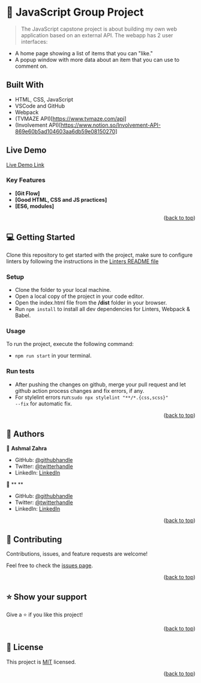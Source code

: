 
<!-- PROJECT DESCRIPTION -->

# 📖 JavaScript Group Project <a name="about-project"></a>

> The JavaScript capstone project is about building my own web application based on an external API. The      webapp has 2 user interfaces: 
 - A home page showing a list of items that you can "like."
 - A popup window with more data about an item that you can use to comment on.

## Built With

- HTML, CSS, JavaScript
- VSCode and GitHub
- Webpack
- (TVMAZE API)[https://www.tvmaze.com/api]
- (Involvement API)[https://www.notion.so/Involvement-API-869e60b5ad104603aa6db59e08150270]

## Live Demo

[Live Demo Link]()


<!-- Features -->

### Key Features <a name="key-features"></a>

- **[Git Flow]**
- **[Good HTML, CSS and JS practices]**
- **[ES6, modules]**

<p align="right">(<a href="#readme-top">back to top</a>)</p>

<!-- GETTING STARTED -->

## 💻 Getting Started <a name="getting-started"></a>

Clone this repository to get started with the project, make sure to configure linters by following the instructions in the [Linters README file](https://github.com/microverseinc/linters-config/blob/master/README.md)


### Setup

- Clone the folder to your local machine.
- Open a local copy of the project in your code editor.
- Open the index.html file from the **/dist** folder in your browser.
- Run <code>npm install</code> to install all dev dependencies for Linters, Webpack & Babel.

### Usage

To run the project, execute the following command:

   - <code>npm run start</code> in your terminal.

### Run tests

- After pushing the changes on github, merge your pull request and let github action process changes and fix errors, if any.
- For stylelint errors run:<code>sudo npx stylelint "**/*.{css,scss}" --fix</code> for automatic fix.


<p align="right">(<a href="#readme-top">back to top</a>)</p>


<!-- AUTHORS -->

## 👥 Authors <a name="authors"></a>

👤 **Ashmal Zahra**

- GitHub: [@githubhandle](https://github.com/ashmalzahra)
- Twitter: [@twitterhandle](https://twitter.com/AshmalZahraa)
- LinkedIn: [LinkedIn](https://www.linkedin.com/in/ashmal-zahra-35bb09242/)

👤 ** **

- GitHub: [@githubhandle]()
- Twitter: [@twitterhandle]()
- LinkedIn: [LinkedIn]()

<p align="right">(<a href="#readme-top">back to top</a>)</p>


<!-- CONTRIBUTING -->

## 🤝 Contributing <a name="contributing"></a>

Contributions, issues, and feature requests are welcome!

Feel free to check the [issues page](https://github.com/ashmalzahra/group-capstone-project/issues).

<p align="right">(<a href="#readme-top">back to top</a>)</p>

<!-- SUPPORT -->

## ⭐️ Show your support <a name="support"></a>

Give a ⭐️ if you like this project!

<p align="right">(<a href="#readme-top">back to top</a>)</p>


<!-- LICENSE -->

## 📝 License <a name="license"></a>

This project is [MIT](https://choosealicense.com/licenses/mit/) licensed.

<p align="right">(<a href="#readme-top">back to top</a>)</p>
